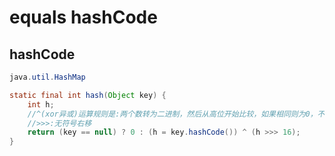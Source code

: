 # equals hashCode

## hashCode
```Java
java.util.HashMap

static final int hash(Object key) {
    int h;
    //^(xor异或)运算规则是:两个数转为二进制，然后从高位开始比较，如果相同则为0，不相同则为1
    //>>>:无符号右移
    return (key == null) ? 0 : (h = key.hashCode()) ^ (h >>> 16);
}

```
